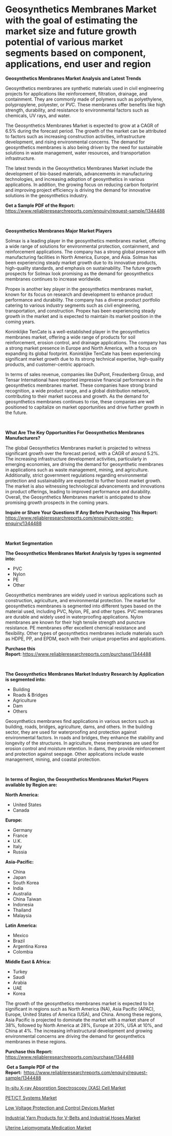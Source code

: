 <p><h1>Geosynthetics Membranes Market with the goal of estimating the market size and future growth potential of various market segments based on component, applications, end user and region</h1></p><p><strong>Geosynthetics Membranes Market Analysis and Latest Trends</strong></p>
<p><p>Geosynthetics membranes are synthetic materials used in civil engineering projects for applications like reinforcement, filtration, drainage, and containment. They are commonly made of polymers such as polyethylene, polypropylene, polyester, or PVC. These membranes offer benefits like high strength, durability, and resistance to environmental factors such as chemicals, UV rays, and water.</p><p>The Geosynthetics Membranes Market is expected to grow at a CAGR of 6.5% during the forecast period. The growth of the market can be attributed to factors such as increasing construction activities, infrastructure development, and rising environmental concerns. The demand for geosynthetics membranes is also being driven by the need for sustainable solutions in waste management, water resources, and transportation infrastructure.</p><p>The latest trends in the Geosynthetics Membranes Market include the development of bio-based materials, advancements in manufacturing technologies, and increasing adoption of geosynthetics in various applications. In addition, the growing focus on reducing carbon footprint and improving project efficiency is driving the demand for innovative solutions in the geosynthetics industry.</p></p>
<p><strong>Get a Sample PDF of the Report:&nbsp;</strong> <a href="https://www.reliableresearchreports.com/enquiry/request-sample/1344488">https://www.reliableresearchreports.com/enquiry/request-sample/1344488</a></p>
<p>&nbsp;</p>
<p><strong>Geosynthetics Membranes Major Market Players</strong></p>
<p><p>Solmax is a leading player in the geosynthetics membranes market, offering a wide range of solutions for environmental protection, containment, and reinforcement applications. The company has a strong global presence with manufacturing facilities in North America, Europe, and Asia. Solmax has been experiencing steady market growth due to its innovative products, high-quality standards, and emphasis on sustainability. The future growth prospects for Solmax look promising as the demand for geosynthetics membranes continues to increase worldwide.</p><p>Propex is another key player in the geosynthetics membranes market, known for its focus on research and development to enhance product performance and durability. The company has a diverse product portfolio catering to various industry segments such as civil engineering, transportation, and construction. Propex has been experiencing steady growth in the market and is expected to maintain its market position in the coming years.</p><p>Koninklijke TenCate is a well-established player in the geosynthetics membranes market, offering a wide range of products for soil reinforcement, erosion control, and drainage applications. The company has a strong market presence in Europe and North America, with a focus on expanding its global footprint. Koninklijke TenCate has been experiencing significant market growth due to its strong technical expertise, high-quality products, and customer-centric approach.</p><p>In terms of sales revenue, companies like DuPont, Freudenberg Group, and Tensar International have reported impressive financial performance in the geosynthetics membranes market. These companies have strong brand recognition, a wide product range, and a global distribution network, contributing to their market success and growth. As the demand for geosynthetics membranes continues to rise, these companies are well positioned to capitalize on market opportunities and drive further growth in the future.</p></p>
<p>&nbsp;</p>
<p><strong>What Are The Key Opportunities For Geosynthetics Membranes Manufacturers?</strong></p>
<p><p>The global Geosynthetics Membranes market is projected to witness significant growth over the forecast period, with a CAGR of around 5.2%. The increasing infrastructure development activities, particularly in emerging economies, are driving the demand for geosynthetic membranes in applications such as waste management, mining, and agriculture. Additionally, strict government regulations regarding environmental protection and sustainability are expected to further boost market growth. The market is also witnessing technological advancements and innovations in product offerings, leading to improved performance and durability. Overall, the Geosynthetics Membranes market is anticipated to show promising growth prospects in the coming years.</p></p>
<p><strong>Inquire or Share Your Questions If Any Before Purchasing This Report:</strong> <a href="https://www.reliableresearchreports.com/enquiry/pre-order-enquiry/1344488">https://www.reliableresearchreports.com/enquiry/pre-order-enquiry/1344488</a></p>
<p>&nbsp;</p>
<p><strong>Market Segmentation</strong></p>
<p><strong>The Geosynthetics Membranes Market Analysis by types is segmented into:</strong></p>
<p><ul><li>PVC</li><li>Nylon</li><li>PE</li><li>Other</li></ul></p>
<p><p>Geosynthetics membranes are widely used in various applications such as construction, agriculture, and environmental protection. The market for geosynthetics membranes is segmented into different types based on the material used, including PVC, Nylon, PE, and other types. PVC membranes are durable and widely used in waterproofing applications. Nylon membranes are known for their high tensile strength and puncture resistance. PE membranes offer excellent chemical resistance and flexibility. Other types of geosynthetics membranes include materials such as HDPE, PP, and EPDM, each with their unique properties and applications.</p></p>
<p><strong>Purchase this Report:&nbsp;</strong><a href="https://www.reliableresearchreports.com/purchase/1344488">https://www.reliableresearchreports.com/purchase/1344488</a></p>
<p>&nbsp;</p>
<p><strong>The Geosynthetics Membranes Market Industry Research by Application is segmented into:</strong></p>
<p><ul><li>Building</li><li>Roads & Bridges</li><li>Agriculture</li><li>Dam</li><li>Others</li></ul></p>
<p><p>Geosynthetics membranes find applications in various sectors such as building, roads, bridges, agriculture, dams, and others. In the building sector, they are used for waterproofing and protection against environmental factors. In roads and bridges, they enhance the stability and longevity of the structures. In agriculture, these membranes are used for erosion control and moisture retention. In dams, they provide reinforcement and protection against seepage. Other applications include waste management, mining, and coastal protection.</p></p>
<p>&nbsp;</p>
<p><strong>In terms of Region, the Geosynthetics Membranes Market Players available by Region are:</strong></p>
<p>
    <p> <strong> North America: </strong>
        <ul>
            <li>United States</li>
            <li>Canada</li>
        </ul>
        </p> 
    <p> <strong> Europe: </strong>
        <ul>
            <li>Germany</li>
            <li>France</li>
            <li>U.K.</li>
            <li>Italy</li>
            <li>Russia</li>
        </ul>
        </p> 
    <p> <strong> Asia-Pacific: </strong>
        <ul>
            <li>China</li>
            <li>Japan</li>
            <li>South Korea</li>
            <li>India</li>
            <li>Australia</li>
            <li>China Taiwan</li>
            <li>Indonesia</li>
            <li>Thailand</li>
            <li>Malaysia</li>
        </ul>
        </p> 
    <p> <strong> Latin America: </strong>
        <ul>
            <li>Mexico</li>
            <li>Brazil</li>
            <li>Argentina Korea</li>
            <li>Colombia</li>
        </ul>
        </p> 
    <p> <strong> Middle East & Africa: </strong>
        <ul>
            <li>Turkey</li>
            <li>Saudi</li>
            <li>Arabia</li>
            <li>UAE</li>
            <li>Korea</li>
        </ul>
    </p>
    </p>
<p><p>The growth of the geosynthetics membranes market is expected to be significant in regions such as North America (NA), Asia Pacific (APAC), Europe, United States of America (USA), and China. Among these regions, Asia Pacific is projected to dominate the market with a market share of 38%, followed by North America at 28%, Europe at 20%, USA at 10%, and China at 4%. The increasing infrastructural development and growing environmental concerns are driving the demand for geosynthetics membranes in these regions.</p></p>
<p><strong>Purchase this Report: </strong><a href="https://www.reliableresearchreports.com/purchase/1344488">https://www.reliableresearchreports.com/purchase/1344488</a></p>
<p>&nbsp;<strong>Get a Sample PDF of the Report:&nbsp;&nbsp;</strong><a href="https://www.reliableresearchreports.com/enquiry/request-sample/1344488">https://www.reliableresearchreports.com/enquiry/request-sample/1344488</a></p>
<p><strong></strong></p>
<p><p><a href="https://issuu.com/reportprime-2/docs/in-situ-x-ray-absorption-spectroscopy-xas-cell-mar">In-situ X-ray Absorption Spectroscopy (XAS) Cell Market</a></p><p><a href="https://github.com/gulaimolin/Market-Research-Report-List-3/blob/main/petct-systems-market.md">PET/CT Systems Market</a></p><p><a href="https://github.com/RoccoManning/Market-Research-Report-List-3/blob/main/low-voltage-protection-and-control-devices-market.md">Low Voltage Protection and Control Devices Market</a></p><p><a href="https://github.com/mauripalmi/Market-Research-Report-List-2/blob/main/industrial-yarn-products-for-v-belts-and-industrial-hoses-market.md">Industrial Yarn Products for V-Belts and Industrial Hoses Market</a></p><p><a href="https://issuu.com/reportprime-2/docs/uterine-leiomyomata-medication-market-size-2030.pp">Uterine Leiomyomata Medication Market</a></p></p>